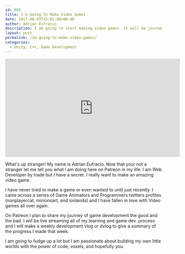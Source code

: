 ```yaml
---
id: 605
title: I'm Going To Make Video Games
date: 2017-08-03T15:01:00+00:00
author: Adrian Eufracio
description: I am going to start making video games. It will be journey and a half but I hope you join me on my journey.
layout: post
permalink: /Im-going-to-make-video-games/
categories:
  - Unity, C++, Game Development
---
```


<iframe width="560" height="315" src="https://www.youtube.com/embed/9djDcMc_TEE" frameborder="0" allow="autoplay; encrypted-media" allowfullscreen></iframe>

What's up stranger! My name is Adrian Eufracio. Now that your not a stranger let me tell you what I am doing here on Patreon in my life. I am Web Developer by trade but I have a secret. I really want to make an amazing video game. 

I have never tried to make a game or even wanted to until just recently. I came across a series of Game Animators and Programmers twitters profiles (nonplayercat, minionsart, and ionlands) and I have fallen in love with Video games all over again. 

On Patreon I plan to share my journey of game development the good and the bad. I will be live streaming all of my learning and game dev. process and I will make a weekly development vlog or dvlog to give a summary of the progress I made that week.

I am going to fudge up a lot but I am passionate about building my own little worlds with the power of code, voxels, and hopefully you.
